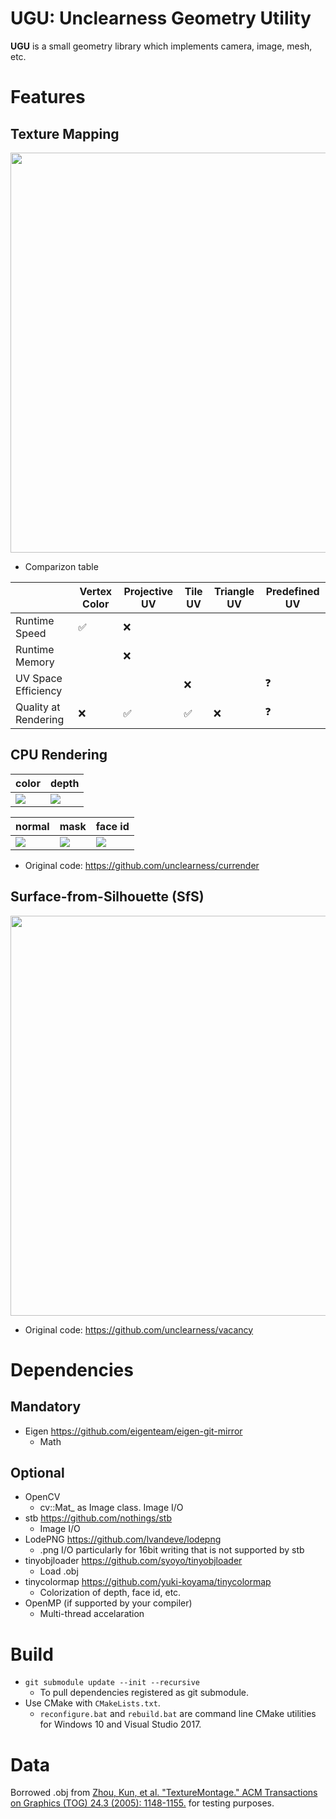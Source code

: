 # **UGU**: **U**nclearness **G**eometry **U**tility
**UGU** is a small geometry library which implements camera, image, mesh, etc.

# Features
## Texture Mapping

<img src="https://raw.githubusercontent.com/wiki/unclearness/ugu/images/texture_mapping.png" width="640">

- Comparizon table

||Vertex Color|Projective UV| Tile UV| Triangle UV|Predefined UV|
|---|---|---|---|---|---|
|Runtime Speed|✅|❌||||
|Runtime Memory||❌||||
|UV Space Efficiency|||❌||❓|
|Quality at Rendering|❌|✅|✅|❌|❓|


## CPU Rendering

|color|depth|
|---|---|
|![](https://raw.githubusercontent.com/wiki/unclearness/ugu/images/renderer/front_color.png)|![](https://raw.githubusercontent.com/wiki/unclearness/ugu/images/renderer/front_vis_depth.png)|


|normal|mask|face id|
|---|---|---|
|![](https://raw.githubusercontent.com/wiki/unclearness/ugu/images/renderer/front_vis_normal.png)|![](https://raw.githubusercontent.com/wiki/unclearness/ugu/images/renderer/front_mask.png)|![](https://raw.githubusercontent.com/wiki/unclearness/ugu/images/renderer/front_vis_face_id.png)|

- Original code: https://github.com/unclearness/currender

## Surface-from-Silhouette (SfS)

<img src="https://raw.githubusercontent.com/wiki/unclearness/vacancy/images/how_it_works.gif" width="640">

- Original code: https://github.com/unclearness/vacancy


# Dependencies
## Mandatory
- Eigen
    https://github.com/eigenteam/eigen-git-mirror
    - Math
## Optional
- OpenCV
    - cv::Mat_ as Image class. Image I/O
- stb
    https://github.com/nothings/stb
    - Image I/O
- LodePNG
    https://github.com/lvandeve/lodepng
    - .png I/O particularly for 16bit writing that is not supported by stb
- tinyobjloader
    https://github.com/syoyo/tinyobjloader
    - Load .obj
- tinycolormap
    https://github.com/yuki-koyama/tinycolormap
    - Colorization of depth, face id, etc.
- OpenMP
    (if supported by your compiler)
    - Multi-thread accelaration


# Build
- `git submodule update --init --recursive`
  - To pull dependencies registered as git submodule. 
- Use CMake with `CMakeLists.txt`.
  -  `reconfigure.bat` and `rebuild.bat` are command line CMake utilities for Windows 10 and Visual Studio 2017.


# Data
 Borrowed .obj from [Zhou, Kun, et al. "TextureMontage." ACM Transactions on Graphics (TOG) 24.3 (2005): 1148-1155.](http://www.kunzhou.net/tex-models.htm) for testing purposes.
